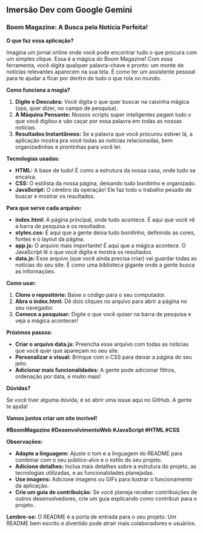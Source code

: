 ## **Imersão Dev com Google Gemini**

### **Boom Magazine: A Busca pela Notícia Perfeita!**

**O que faz essa aplicação?**

Imagina um jornal online onde você pode encontrar tudo o que procura com um simples clique. Essa é a mágica do Boom Magazine! Com essa ferramenta, você digita qualquer palavra-chave e pronto: um monte de notícias relevantes aparecem na sua tela. É como ter um assistente pessoal para te ajudar a ficar por dentro de tudo o que rola no mundo.

**Como funciona a magia?**

1. **Digite e Descubra:** Você digita o que quer buscar na caixinha mágica (ops, quer dizer, no campo de pesquisa).
2. **A Máquina Pensante:** Nossos scripts super inteligentes pegam tudo o que você digitou e vão caçar por essa palavra em todas as nossas notícias.
3. **Resultados Instantâneos:** Se a palavra que você procurou estiver lá, a aplicação mostra pra você todas as notícias relacionadas, bem organizadinhas e prontinhas para você ler.

**Tecnologias usadas:**

* **HTML:** A base de tudo! É como a estrutura da nossa casa, onde tudo se encaixa.
* **CSS:** O estilista da nossa página, deixando tudo bonitinho e organizado.
* **JavaScript:** O cérebro da operação! Ele faz todo o trabalho pesado de buscar e mostrar os resultados.

**Para que serve cada arquivo:**

* **index.html:** A página principal, onde tudo acontece. É aqui que você vê a barra de pesquisa e os resultados.
* **styles.css:** É aqui que a gente deixa tudo bonitinho, definindo as cores, fontes e o layout da página.
* **app.js:** O arquivo mais importante! É aqui que a mágica acontece. O JavaScript lê o que você digita e mostra os resultados.
* **data.js:** Esse arquivo (que você ainda precisa criar) vai guardar todas as notícias do seu site. É como uma biblioteca gigante onde a gente busca as informações.

**Como usar:**

1. **Clone o repositório:** Baixe o código para o seu computador.
2. **Abra o index.html:** Dê dois cliques no arquivo para abrir a página no seu navegador.
3. **Comece a pesquisar:** Digite o que você quiser na barra de pesquisa e veja a mágica acontecer!

**Próximos passos:**

* **Criar o arquivo data.js:** Preencha esse arquivo com todas as notícias que você quer que apareçam no seu site.
* **Personalizar o visual:** Brinque com o CSS para deixar a página do seu jeito.
* **Adicionar mais funcionalidades:** A gente pode adicionar filtros, ordenação por data, e muito mais!

**Dúvidas?**

Se você tiver alguma dúvida, é só abrir uma issue aqui no GitHub. A gente te ajuda!

**Vamos juntos criar um site incrível!** 

**#BoomMagazine #DesenvolvimentoWeb #JavaScript #HTML #CSS**

**Observações:**

* **Adapte a linguagem:** Ajuste o tom e a linguagem do README para combinar com o seu público-alvo e o estilo do seu projeto.
* **Adicione detalhes:** Inclua mais detalhes sobre a estrutura do projeto, as tecnologias utilizadas, e as funcionalidades planejadas.
* **Use imagens:** Adicione imagens ou GIFs para ilustrar o funcionamento da aplicação.
* **Crie um guia de contribuição:** Se você planeja receber contribuições de outros desenvolvedores, crie um guia explicando como contribuir para o projeto.

**Lembre-se:** O README é a porta de entrada para o seu projeto. Um README bem escrito e divertido pode atrair mais colaboradores e usuários.

